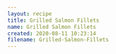 ```yaml
---
layout: recipe
title: Grilled Salmon Fillets
name: Grilled Salmon Fillets
created: 2020-08-11 10:23:14
filename: Grilled-Salmon-Fillets
---
```

